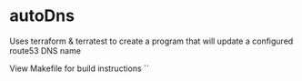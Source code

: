 # autoDns

Uses terraform & terratest to create a program that will update a configured route53 DNS name

View Makefile for build instructions 
``
